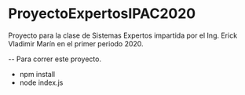 # ProyectoExpertosIPAC2020
Proyecto para la clase de Sistemas Expertos impartida por el Ing. Erick Vladimir Marín en el primer periodo 2020.

-- Para correr este proyecto.
- npm install
- node index.js